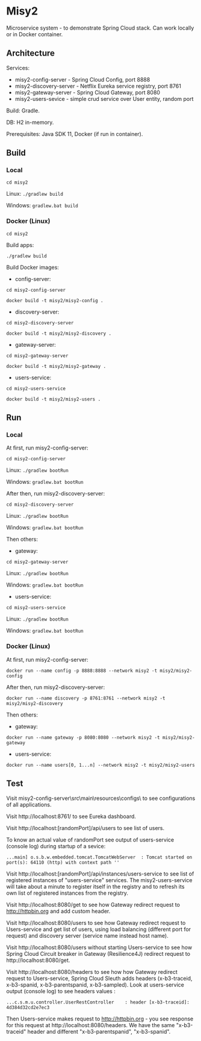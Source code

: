 # Misy2

Microservice system - to demonstrate Spring Cloud stack. Can work locally or in Docker container.

## Architecture
Services:
- misy2-config-server - Spring Cloud Config, port 8888
- misy2-discovery-server - Netflix Eureka service registry, port 8761
- misy2-gateway-server - Spring Cloud Gateway, port 8080
- misy2-users-sevice - simple crud service over User entity, random port

Build: Gradle.

DB: H2 in-memory.

Prerequisites: Java SDK 11, Docker (if run in container).

## Build

### Local

`cd misy2`

Linux: `./gradlew build`

Windows: `gradlew.bat build`

### Docker (Linux)

`cd misy2`

Build apps:

`./gradlew build`

Build Docker images:
- config-server:

`cd misy2-config-server`

`docker build -t misy2/misy2-config .`

- discovery-server:

`cd misy2-discovery-server`

`docker build -t misy2/misy2-discovery .`

- gateway-server:

`cd misy2-gateway-server`

`docker build -t misy2/misy2-gateway .`

- users-service:

`cd misy2-users-service`

`docker build -t misy2/misy2-users .`

## Run

### Local

At first, run misy2-config-server:

`cd misy2-config-server`

Linux: `./gradlew bootRun`

Windows: `gradlew.bat bootRun`

After then, run misy2-discovery-server:

`cd misy2-discovery-server`

Linux: `./gradlew bootRun`

Windows: `gradlew.bat bootRun`

Then others:

- gateway:

`cd misy2-gateway-server`

Linux: `./gradlew bootRun`

Windows: `gradlew.bat bootRun`

- users-service:

`cd misy2-users-service`

Linux: `./gradlew bootRun`

Windows: `gradlew.bat bootRun`

### Docker (Linux)

At first, run misy2-config-server:

`docker run --name config -p 8888:8888 --network misy2 -t misy2/misy2-config`

After then, run misy2-discovery-server:

`docker run --name discovery -p 8761:8761 --network misy2 -t misy2/misy2-discovery`

Then others:

- gateway:

`docker run --name gateway -p 8080:8080 --network misy2 -t misy2/misy2-gateway`

- users-service:

`docker run --name users[0, 1...n] --network misy2 -t misy2/misy2-users`

## Test

Visit misy2-config-server\src\main\resources\configs\ to see configurations of all applications.

Visit http://localhost:8761/ to see Eureka dashboard.

Visit http://localhost:[randomPort]/api/users to see list of users.

To know an actual value of randomPort see output of users-service (console log) during startup of a sevice:

`...main] o.s.b.w.embedded.tomcat.TomcatWebServer  : Tomcat started on port(s): 64110 (http) with context path ''`

Visit http://localhost:[randomPort]/api/instances/users-service to see list of registered instances of "users-service"
 services. The misy2-users-service will take about a minute to register itself in the registry and to refresh its own
  list of registered instances from the registry.

Visit http://localhost:8080/get to see how Gateway redirect request to http://httpbin.org and add custom header.

Visit http://localhost:8080/users to see how Gateway redirect request to Users-service and get list of users, using
load balancing (different port for request) and discovery server (service name instead host name).

Visit http://localhost:8080/users without starting Users-service to see how Spring Cloud Circuit breaker in Gateway
(Resilience4J) redirect request to http://localhost:8080/get.

Visit http://localhost:8080/headers to see how how Gateway redirect request to Users-service, Spring Cloud Sleuth
 adds headers (x-b3-traceid, x-b3-spanid, x-b3-parentspanid, x-b3-sampled). Look at users-service output
 (console log) to see headers values :
 
 `...c.s.m.u.controller.UserRestController    : header [x-b3-traceid]: 4d384d32cd2e7ec3`
 
Then Users-service makes request to http://httpbin.org - you see response for this request at 
http://localhost:8080/headers. We have the same "x-b3-traceid" header and different "x-b3-parentspanid", "x-b3-spanid".